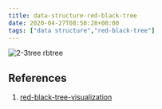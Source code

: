 ```yaml
---
title: data-structure-red-black-tree
date: 2020-04-27T08:50:28+08:00
tags: ["data structure","red-black-tree"]
---
```




![2-3tree rbtree](https://github.com/stardustman/pictures/raw/main/img/datastructure/2-3-tree-read-black-tree-2-3-tree.svg)

## References

1. [red-black-tree-visualization](https://www.cs.usfca.edu/~galles/visualization/RedBlack.html)